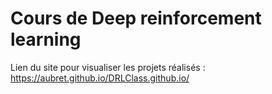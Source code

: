 # Cours de Deep reinforcement learning
Lien du site pour visualiser les projets réalisés : https://aubret.github.io/DRLClass.github.io/
